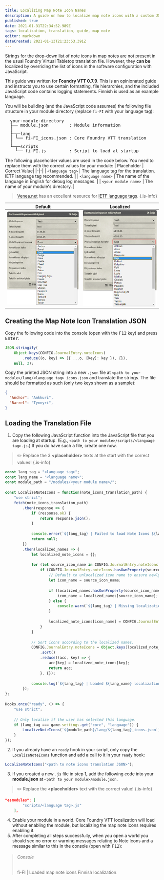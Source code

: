 ```yaml
---
title: Localizing Map Note Icon Names
description: A guide on how to localize map note icons with a custom JSON file.
published: true
date: 2021-01-31T22:34:52.989Z
tags: localization, translation, guide, map note
editor: markdown
dateCreated: 2021-01-13T21:23:53.391Z
---
```


Strings for the drop-down list of note icons in map notes are not present in the usual Foundry Virtual Tabletop translation file. However, they **can be** localized by overriding the list of icons in the software configuration with JavaScript.

This guide was written for **Foundry VTT 0.7.9**. This is an opinionated guide and instructs you to use certain formatting, file hierarchies, and the included JavaScript code contains logging statements. Finnish is used as an example language.

You will be building (and the JavaScript code assumes) the following file structure in your module directory (replace `fi-FI` with your language tag):
<pre style="line-height:100%;margin:1rem;">
your-module-directory
├── module.json        : Module information
│
├─┬─lang
│ └── fi-FI_icons.json : Core Foundry VTT translation
│
└─┬─scripts
  └── fi-FI.js         : Script to load at startup
</pre>
The following placeholder values are used in the code below. You need to replace them with the correct values for your module:
| Placeholder | Correct Value|
|-|-|
| `<language tag>` | The language tag for the translation. IETF language tag recommended. |
| `<language name>` | The name of the language in English for debug log messages. |
| `<your module name>` | The name of your module's directory. |

> [Venea.net](https://www.venea.net/web/culture_code) has an excellent resource for [IETF language tags](https://en.wikipedia.org/wiki/IETF_language_tag).
{.is-info}

<table style="margin:0;">
  <thead>
    <tr>
      <th style="border-bottom:none;padding-right:0;padding-bottom:0;padding-left:0;">Default</th>
      <th style="border-bottom:none;padding-right:0;padding-bottom:0;padding-left:0;">Localized</th>
    </tr>
  </thead>
  <tbody>
  <tr>
    <td style="border-bottom:none;"><img src="/development/guides/localization/map-note-icons/map_note_icons_en-us.png" alt="A TinyMCE editor localized to American English." style="width:100%;"></td>
    <td style="border-bottom:none;"><img src="/development/guides/localization/map-note-icons/map_note_icons_fi-fi.png" alt="A TinyMCE editor localized to Finnish." style="width:100%;"></td>
  </tr>
  </tbody>
</table>

## Creating the Map Note Icon Translation JSON
Copy the following code into the console (open with the <kbd>F12</kbd> key) and press <kbd>Enter</kbd>:
```js
JSON.stringify(
    Object.keys(CONFIG.JournalEntry.noteIcons)
        .reduce((o, key) => ({ ...o, [key]: key }), {}),
    null, 2);
```
Copy the printed JSON string into a new `.json` file at `<path to your module>/lang/<language tag>_icons.json` and translate the strings. The file should be formatted as such (only two keys shown as a sample):
```json
{
  "Anchor": "Ankkuri",
  "Barrel": "Tynnyri",
}
```

## Loading the Translation File
1. Copy the following JavaScript function into the JavaScript file that you are loading at startup. (E.g., `<path to your module>/scripts/<language tag>.js`.) If you do have such a file, create one now.
> :pencil2: Replace the 3 **\<placeholder\>** texts at the start with the correct values!
{.is-info}
```js
const lang_tag = "<language tag>";
const lang_name = "<language name>";
const module_path = "/modules/<your module name>/";

const LocalizeNoteIcons = function(note_icons_translation_path) {
    "use strict";
    fetch(note_icons_translation_path)
        .then(response => {
            if (response.ok) {
                return response.json();
            }

            console.error(`${lang_tag} | Failed to load Note Icons ${lang_name} localization: [${response.status}] ${response.statusText}`);
            return null;
        })
        .then(localized_names => {
            let localized_note_icons = {};

            for (let source_icon_name in CONFIG.JournalEntry.noteIcons) {
                if (CONFIG.JournalEntry.noteIcons.hasOwnProperty(source_icon_name)) {
                    // Default to unlocalized icon name to ensure newly added unlocalized icons are not skipped.
                    let icon_name = source_icon_name;

                    if (localized_names.hasOwnProperty(source_icon_name)) {
                        icon_name = localized_names[source_icon_name];
                    } else {
                        console.warn(`${lang_tag} | Missing localization for icon name "${source_icon_name}".`);
                    }

                    localized_note_icons[icon_name] = CONFIG.JournalEntry.noteIcons[source_icon_name];
                }
            }

            // Sort icons according to the localized names.
            CONFIG.JournalEntry.noteIcons = Object.keys(localized_note_icons)
                .sort()
                .reduce((acc, key) => {
                    acc[key] = localized_note_icons[key];
                    return acc;
                }, {});

            console.log(`${lang_tag} | Loaded ${lang_name} localization: Note Icons`);
        });
};

Hooks.once("ready", () => {
    "use strict";

    // Only localize if the user has selected this language.
    if (lang_tag === game.settings.get("core", "language")) {
        LocalizeNoteIcons(`${module_path}/lang/${lang_tag}_icons.json`);
    }
});
```

2. If you already have an `ready` hook in your script, only copy the `LocalizeNoteIcons` function and add a call to it in your `ready` hook:
```js
LocalizeNoteIcons("<path to note icons translation JSON>");
```

3. If you created a new `.js` file in step 1, add the following code into your **module.json** at `<path to your module>/module.json`.
> :pencil2: Replace the **\<placeholder\>** text with the correct value!
{.is-info}
```json
"esmodules": [
        "scripts/<language tag>.js"
    ],
```

4. Enable your module in a world. Core Foundry VTT localization will load without enabling the module, but localizing the map note icons requires enabling it.
7. After completing all steps successfully, when you open a world you should see no error or warning messages relating to Note Icons and a message similar to this in the console (open with <kbd>F12</kbd>):
> ###### Console
> fi-FI | Loaded map note icons Finnish localization.

